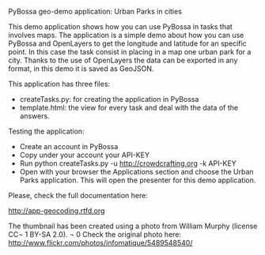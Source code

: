 PyBossa geo-demo application: Urban Parks in cities

This demo application shows how you can use PyBossa in tasks that involves maps. The application is a simple demo
about how you can use PyBossa and OpenLayers to get the longitude and latitude for an specific point. In this case
the task consist in placing in a map one urban park for a city. Thanks to the use of OpenLayers the data can be 
exported in any format, in this demo it is saved as GeoJSON.

This application has three files:

*  createTasks.py: for creating the application in PyBossa
*  template.html: the view for every task and deal with the data of the answers.

Testing the application:

*  Create an account in PyBossa
*  Copy under your account your API-KEY
*  Run python createTasks.py -u http://crowdcrafting.org -k API-KEY
*  Open with your browser the Applications section and choose the Urban Parks application. This will open the presenter for this demo application.

Please, check the full documentation here:

http://app-geocoding.rtfd.org

The thumbnail has been created using a photo from William Murphy (license CC¬
  1 BY-SA 2.0). ¬
  0 Check the original photo here: http://www.flickr.com/photos/infomatique/5489548540/
